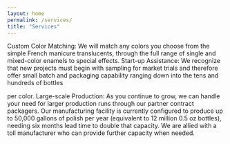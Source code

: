 ```yaml
---
layout: home
permalink: /services/
title: "Services"
---
```


Custom Color Matching: We will match any colors you choose from the simple French manicure
translucents, through the full range of single and mixed-color enamels to special effects.
Start-up Assistance: We recognize that new projects must begin with sampling for market trials and
therefore offer small batch and packaging capability ranging down into the tens and hundreds of bottles

per color.
Large-scale Production: As you continue to grow, we can handle your need for larger production runs
through our partner contract packagers. Our manufacturing facility is currently configured to produce up
to 50,000 gallons of polish per year (equivalent to 12 million 0.5 oz bottles), needing six months lead time
to double that capacity. We are allied with a toll manufacturer who can provide further capacity when
needed.

